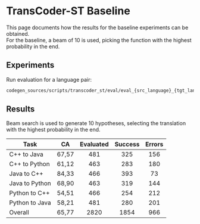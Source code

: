 # TransCoder-ST Baseline
This page documents how the results for the baseline experiments can be obtained.  
For the baseline, a beam of 10 is used, picking the function with the highest probability in the end.

## Experiments
Run evaluation for a language pair:

```sh
codegen_sources/scripts/transcoder_st/eval/eval_{src_language}_{tgt_language}.sh
```

## Results
Beam search is used to generate 10 hypotheses, selecting the translation with the highest probability in the end.

|      Task      |   CA  | Evaluated | Success | Errors |
|----------------|:-----:|:---------:|:-------:|:------:|
|   C++ to Java  | 67,57 |    481    |   325   |   156  |
|  C++ to Python | 61,12 |    463    |   283   |   180  |
|   Java to C++  | 84,33 |    466    |   393   |   73   |
| Java to Python | 68,90 |    463    |   319   |   144  |
|  Python to C++ | 54,51 |    466    |   254   |   212  |
| Python to Java | 58,21 |    481    |   280   |   201  |
|     Overall    | 65,77 |    2820   |   1854  |   966  |